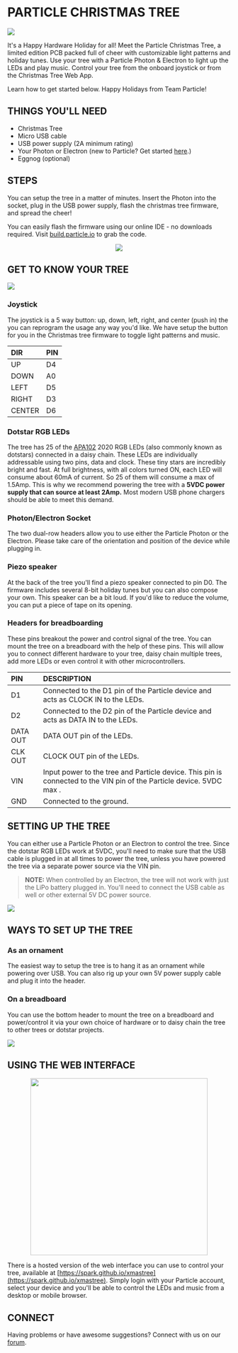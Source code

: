 # PARTICLE CHRISTMAS TREE

![](/hardware/images/header.jpg)

It's a Happy Hardware Holiday for all! Meet the Particle Christmas Tree, a limited edition PCB packed full of cheer with customizable light patterns and holiday tunes. Use your tree with a Particle Photon & Electron to light up the LEDs and play music. Control your tree from the onboard joystick or from the Christmas Tree Web App.

Learn how to get started below. Happy Holidays from Team Particle!

## THINGS YOU'LL NEED
 - Christmas Tree
 - Micro USB cable
 - USB power supply (2A minimum rating)
 - Your Photon or Electron (new to Particle? Get started [here](https://docs.particle.io/guide/getting-started).)
 - Eggnog (optional)

## STEPS 

You can setup the tree in a matter of minutes. Insert the Photon into the socket, plug in the USB power supply, flash the  christmas tree firmware, and spread the cheer!

You can easily flash the firmware using our online IDE - no downloads required. Visit [build.particle.io](https://go.particle.io/shared_apps/5a2ad3e7597791b71b0010e2) to grab the code.

<p align="center">
<img src="/hardware/images/steps-all.png">
</p>

## GET TO KNOW YOUR TREE

![](/hardware/images/description.png)

### Joystick

The joystick is a 5 way button: up, down, left, right, and center (push in) the you can reprogram the usage any way you'd like. We have setup the button for you in the Christmas tree firmware to toggle light patterns and music.

|DIR   | PIN |
|:---  |:--- |
|UP    |D4| 
|DOWN  |A0|
|LEFT  |D5|
|RIGHT |D3|
|CENTER|D6|

### Dotstar RGB LEDs

The tree has 25 of the [APA102](http://www.led-color.com/upload/201604/APA102-2020%20SMD%20LED.pdf) 2020 RGB LEDs (also commonly known as dotstars) connected in a daisy chain. These LEDs are individually addressable using two pins, data and clock. These tiny stars are incredibly bright and fast. At full brightness, with all colors turned ON, each LED will consume about 60mA of current. So 25 of them will consume a max of 1.5Amp. This is why we recommend powering the tree with a **5VDC power supply that can source at least 2Amp.** Most modern USB phone chargers should be able to meet this demand.

### Photon/Electron Socket

The two dual-row headers allow you to use either the Particle Photon or the Electron. Please take care of the orientation and position of the device while plugging in.

### Piezo speaker

At the back of the tree you'll find a piezo speaker connected to pin D0. The firmware includes several 8-bit holiday tunes but you can also compose your own. This speaker can be a bit loud. If you'd like to reduce the volume, you can put a piece of tape on its opening.

### Headers for breadboarding

These pins breakout the power and control signal of the tree. You can mount the tree on a breadboard with the help of these pins. This will allow you to connect different hardware to your tree, daisy chain multiple trees, add more LEDs or even control it with other microcontrollers.


|PIN     |DESCRIPTION|
|:-------|:----------|
|D1      | Connected to the D1 pin of the Particle device and acts as CLOCK IN to the LEDs.|
|D2      | Connected to the D2 pin of the Particle device and acts as DATA IN to the LEDs.|
|DATA OUT| DATA OUT pin of the LEDs.|
|CLK OUT | CLOCK OUT pin of the LEDs.|
|VIN     | Input power to the tree and Particle device. This pin is connected to the VIN pin of the Particle device. 5VDC max .|
|GND     | Connected to the ground.|

## SETTING UP THE TREE 

You can either use a Particle Photon or an Electron to control the tree. Since the dotstar RGB LEDs work at 5VDC, you'll need to make sure that the USB cable is plugged in at all times to power the tree, unless you have powered the tree via a separate power source via the VIN pin.

> **NOTE:** When controlled by an Electron, the tree will not work with just the LiPo battery plugged in. You'll need to connect the USB cable as well or other external 5V DC power source.

![](/hardware/images/tree-plugged.png)

## WAYS TO SET UP THE TREE

### As an ornament

The easiest way to setup the tree is to hang it as an ornament while powering over USB. You can also rig up your own 5V power supply cable and plug it into the header.


### On a breadboard

You can use the bottom header to mount the tree on a breadboard and power/control it via your own choice of hardware or to daisy chain the tree to other trees or dotstar projects.

![](/hardware/images/bb.png)

## USING THE WEB INTERFACE

<p align="center">
<a href="https://spark.github.io/xmastree" target="_blank">
<img src="/hardware/images/webinterface_preview.png" width=400>
</a></p>

There is a hosted version of the web interface you can use to control your tree, available at [https://spark.github.io/xmastree](https://spark.github.io/xmastree). Simply login with your Particle account, select your device and you'll be able to control the LEDs and music from a desktop or mobile browser.

## CONNECT

Having problems or have awesome suggestions? Connect with us on our [forum](https://community.particle.io/).
